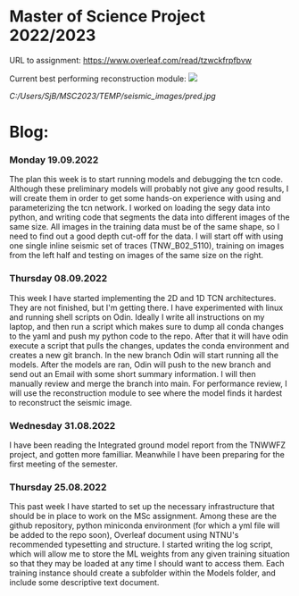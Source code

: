 # Master of Science Project 2022/2023

URL to assignment: https://www.overleaf.com/read/tzwckfrpfbvw

Current best performing reconstruction module:
![](C:/Users/SjB/MSC2023/TEMP/seismic_images/pred.jpg)

*C:/Users/SjB/MSC2023/TEMP/seismic_images/pred.jpg*

# Blog:
### Monday 19.09.2022
The plan this week is to start running models and debugging the tcn code. Although these preliminary models will probably not give any good results, I will create them in order to get some hands-on experience with using and parameterizing the tcn network. I worked on loading the segy data into python, and writing code that segments the data into different images of the same size. All images in the training data must be of the same shape, so I need to find out a good depth cut-off for the data. I will start off with using one single inline seismic set of traces (TNW_B02_5110), training on images from the left half and testing on images of the same size on the right.

### Thursday 08.09.2022
This week I have started implementing the 2D and 1D TCN architectures. They are not finished, but I'm getting there. I have experimented with linux and running shell scripts on Odin. Ideally I write all instructions on my laptop, and then run a script which makes sure to dump all conda changes to the yaml and push my python code to the repo. After that it will have odin execute a script that pulls the changes, updates the conda environment and creates a new git branch. In the new branch Odin will start running all the models. After the models are ran, Odin will push to the new branch and send out an Email with some short summary information. I will then manually review and merge the branch into main. For performance review, I will use the reconstruction module to see where the model finds it hardest to reconstruct the seismic image.

### Wednesday 31.08.2022
I have been reading the Integrated ground model report from the TNWWFZ project, and gotten more familliar. Meanwhile I have been preparing for the first meeting of the semester.

### Thursday 25.08.2022
This past week I have started to set up the necessary infrastructure that should be in place to work on the MSc assignment. Among these are the github repository, python miniconda environment (for which a yml file will be added to the repo soon), Overleaf document using NTNU's recommended typesetting and structure. I started writing the log script, which will allow me to store the ML weights from any given training situation so that they may be loaded at any time I should want to access them. Each training instance should create a subfolder within the Models folder, and include some descriptive text document.
